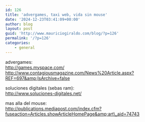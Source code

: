 ```yaml
---
id: 126
title: 'advergames, taxi web, vida sin mouse'
date: '2024-12-23T03:41:09+00:00'
author: blog
layout: post
guid: 'http://www.mauriciogiraldo.com/blog/?p=126'
permalink: '/?p=126'
categories:
    - general
---
```


advergames:  
http://games.myspace.com/  
http://www.contagiousmagazine.com/News%20Article.aspx?REF=697&amp;IsArchive=false

soluciones digitales (sebas ram):  
http://www.soluciones-digitales.net/

mas alla del mouse:  
http://publications.mediapost.com/index.cfm?fuseaction=Articles.showArticleHomePage&amp;art\_aid=74743